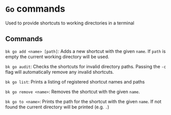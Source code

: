 # `Go` commands

Used to provide shortcuts to working directories in a terminal

## Commands

`bk go add <name> [path]`: Adds a new shortcut with the given `name`. If `path` is empty the current working directory will be used.

`bk go audit`: Checks the shortcuts for invalid directory paths. Passing the `-c` flag will automatically remove any invalid shortcuts.

`bk go list`: Prints a listing of registered shortcut names and paths

`bk go remove <name>`: Removes the shortcut with the given `name`.

`bk go to <name>`: Prints the path for the shortcut with the given `name`. If not found the current directory will be printed (e.g. `.`)  
